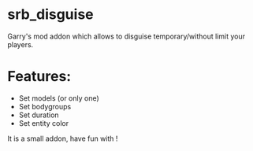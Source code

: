 # srb_disguise

Garry's mod addon which allows to disguise temporary/without limit your players.

# Features:

- Set models (or only one)
- Set bodygroups
- Set duration
- Set entity color

It is a small addon, have fun with !
